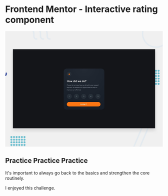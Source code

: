 # Frontend Mentor - Interactive rating component

![Design preview for the Interactive rating component coding challenge](./design/desktop-preview.jpg)

## Practice Practice Practice

It's important to always go back to the basics and strengthen the core routinely.

I enjoyed this challenge.